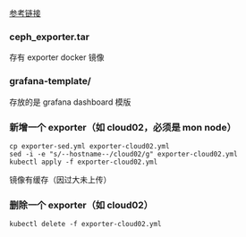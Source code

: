 [参考链接](https://www.jianshu.com/p/0dcdbc1135bd)

### ceph_exporter.tar

存有 exporter docker 镜像

### grafana-template/

存放的是 grafana dashboard 模版

### 新增一个 exporter（如 cloud02，必须是 mon node）

    cp exporter-sed.yml exporter-cloud02.yml
    sed -i -e "s/--hostname--/cloud02/g" exporter-cloud02.yml
    kubectl apply -f exporter-cloud02.yml

镜像有缓存（因过大未上传）

### 删除一个 exporter（如 cloud02）

    kubectl delete -f exporter-cloud02.yml